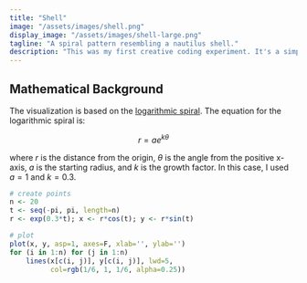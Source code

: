 ```yaml
---
title: "Shell"
image: "/assets/images/shell.png"
display_image: "/assets/images/shell-large.png"
tagline: "A spiral pattern resembling a nautilus shell."
description: "This was my first creative coding experiment. It's a simple connect-the-dots program that generates a spiral pattern resembling a shell. The visualization is based on the logarithmic spiral, a pattern that appears frequently in natural structures like shells, hurricanes, and galaxies."
---
```




## Mathematical Background

The visualization is based on the [logarithmic spiral](https://en.wikipedia.org/wiki/Logarithmic_spiral). The equation for the logarithmic spiral is:

$$ r = a e^{k\theta} $$

where $r$ is the distance from the origin, $\theta$ is the angle from the positive x-axis, $a$ is the starting radius, and $k$ is the growth factor. In this case, I used $a = 1$ and $k = 0.3$.





```r
# create points
n <- 20
t <- seq(-pi, pi, length=n)
r <- exp(0.3*t); x <- r*cos(t); y <- r*sin(t)

# plot
plot(x, y, asp=1, axes=F, xlab='', ylab='') 
for (i in 1:n) for (j in 1:n) 
    lines(x[c(i, j)], y[c(i, j)], lwd=5, 
          col=rgb(1/6, 1, 1/6, alpha=0.25))
```
